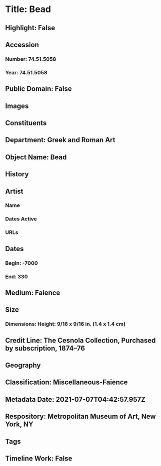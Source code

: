 # Title: Bead
## Highlight: False
## Accession
### Number: 74.51.5058
### Year: 74.51.5058
## Public Domain: False
## Images
## Constituents
## Department: Greek and Roman Art
## Object Name: Bead
## History
## Artist
### Name
### Dates Active
### URLs
## Dates
### Begin: -7000
### End: 330
## Medium: Faience
## Size
### Dimensions: Height: 9/16 x 9/16 in. (1.4 x 1.4 cm)
## Credit Line: The Cesnola Collection, Purchased by subscription, 1874–76
## Geography
## Classification: Miscellaneous-Faience
## Metadata Date: 2021-07-07T04:42:57.957Z
## Respository: Metropolitan Museum of Art, New York, NY
## Tags
## Timeline Work: False